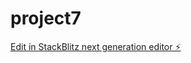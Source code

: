 # project7

[Edit in StackBlitz next generation editor ⚡️](https://stackblitz.com/~/github.com/lmsh7/project7)